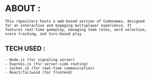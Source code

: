 # ABOUT :

    This repository hosts a web-based version of Codenames, designed 
    for an interactive and engaging multiplayer experience. It
    features real-time gameplay, managing team roles, word selection, 
    score tracking, and turn-based play 

## TECH USED :
    - Node.js (for signaling server)
    - Express.js (for server-side routing)
    - Socket.io (for real-time communication)
    - React/Tailwind (for frontend)
<!-- so i used ABAC damn -->